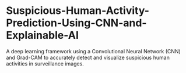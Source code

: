 # Suspicious-Human-Activity-Prediction-Using-CNN-and-Explainable-AI
 A deep learning framework using a Convolutional Neural Network (CNN) and Grad-CAM to accurately detect and visualize suspicious human activities in surveillance images.
